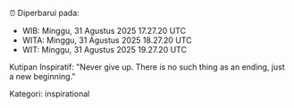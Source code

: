 ⏰ Diperbarui pada:
- WIB: Minggu, 31 Agustus 2025 17.27.20 UTC
- WITA: Minggu, 31 Agustus 2025 18.27.20 UTC
- WIT: Minggu, 31 Agustus 2025 19.27.20 UTC

Kutipan Inspiratif:
"Never give up. There is no such thing as an ending, just a new beginning."


Kategori: inspirational


